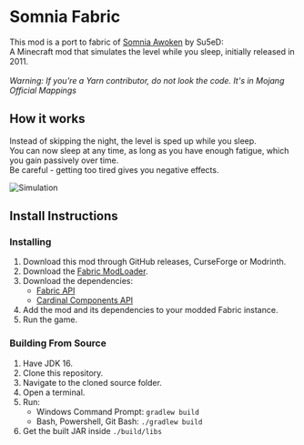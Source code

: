 # Somnia Fabric

This mod is a port to fabric of [Somnia Awoken](https://github.com/Su5eD/Somnia) by Su5eD:<br>
A Minecraft mod that simulates the level while you sleep, initially released in 2011.
<br>
<br>
*Warning: If you're a Yarn contributor, do not look the code. It's in Mojang Official Mappings*

## How it works
Instead of skipping the night, the level is sped up while you sleep.<br>
You can now sleep at any time, as long as you have enough fatigue, which you gain passively over time.<br>
Be careful - getting too tired gives you negative effects.

![Simulation](https://i.imgur.com/TrNFgZz.gif)

## Install Instructions

### Installing
1. Download this mod through GitHub releases, CurseForge or Modrinth.
2. Download the [Fabric ModLoader](https://fabricmc.net/use/).
3. Download the dependencies:
    * [Fabric API](https://www.curseforge.com/minecraft/mc-mods/fabric-api)
    * [Cardinal Components API](https://www.curseforge.com/minecraft/mc-mods/cardinal-components)
4. Add the mod and its dependencies to your modded Fabric instance.
5. Run the game.

### Building From Source
1. Have JDK 16.
2. Clone this repository.
3. Navigate to the cloned source folder.
4. Open a terminal.
5. Run:
    * Windows Command Prompt: `gradlew build`
    * Bash, Powershell, Git Bash: `./gradlew build`
6. Get the built JAR inside `./build/libs` 
